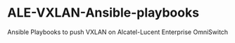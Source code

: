# ALE-VXLAN-Ansible-playbooks
Ansible Playbooks to push VXLAN on Alcatel-Lucent Enterprise OmniSwitch
